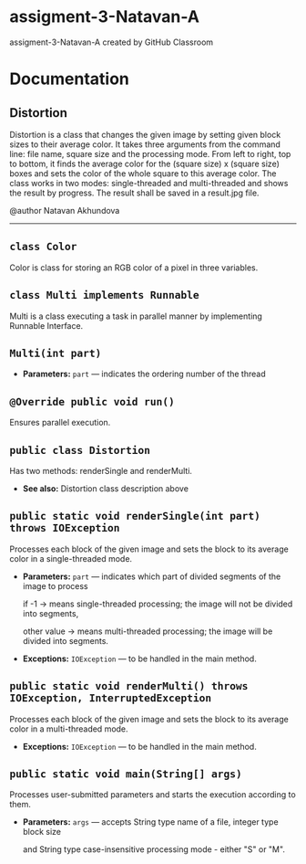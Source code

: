 # assigment-3-Natavan-A
assigment-3-Natavan-A created by GitHub Classroom

# Documentation

## Distortion

Distortion is a class that changes the given image by setting given block sizes to their average color.
It takes three arguments from the command line: file name, square size and the processing mode.
From left to right, top to bottom, it finds the average color for the (square size) x (square size) boxes
and sets the color of the whole square to this average color.
The class works in two modes: single-threaded and multi-threaded and shows the result by progress.
The result shall be saved in a result.jpg file.

@author  Natavan Akhundova

________________________________________________________________________________________________________

## `class Color`

Color is class for storing an RGB color of a pixel in three variables.

## `class Multi implements Runnable`

Multi is a class executing a task in parallel manner by implementing Runnable Interface.

## `Multi(int part)`

 * **Parameters:** `part` — indicates the ordering number of the thread

## `@Override public void run()`

Ensures parallel execution.

## `public class Distortion`

Has two methods: renderSingle and renderMulti.

 * **See also:** Distortion class description above

## `public static void renderSingle(int part) throws IOException`

Processes each block of the given image and sets the block to its average color in a single-threaded mode.

 * **Parameters:** `part` — indicates which part of divided segments of the image to process

     if -1 -> means single-threaded processing; the image will not be divided into segments,

     other value -> means multi-threaded processing; the image will be divided into segments.
 
 * **Exceptions:** `IOException` — to be handled in the main method.

## `public static void renderMulti() throws IOException, InterruptedException`

Processes each block of the given image and sets the block to its average color in a multi-threaded mode.

 * **Exceptions:** `IOException` — to be handled in the main method.

## `public static void main(String[] args)`

Processes user-submitted parameters and starts the execution according to them.

 * **Parameters:** `args` — accepts String type name of a file, integer type block size

     and String type case-insensitive processing mode - either "S" or "M".

